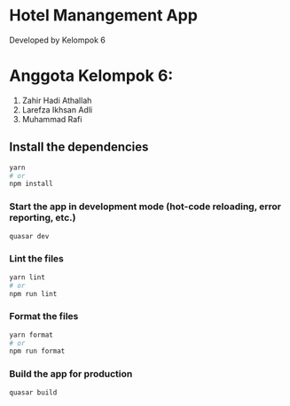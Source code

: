 
# Hotel Manangement App

Developed by Kelompok 6

# Anggota Kelompok 6:

1. Zahir Hadi Athallah
2. Larefza Ikhsan Adli
3. Muhammad Rafi

## Install the dependencies

```bash
yarn
# or
npm install
```

### Start the app in development mode (hot-code reloading, error reporting, etc.)

```bash
quasar dev
```

### Lint the files

```bash
yarn lint
# or
npm run lint
```

### Format the files

```bash
yarn format
# or
npm run format
```

### Build the app for production

```bash
quasar build
```